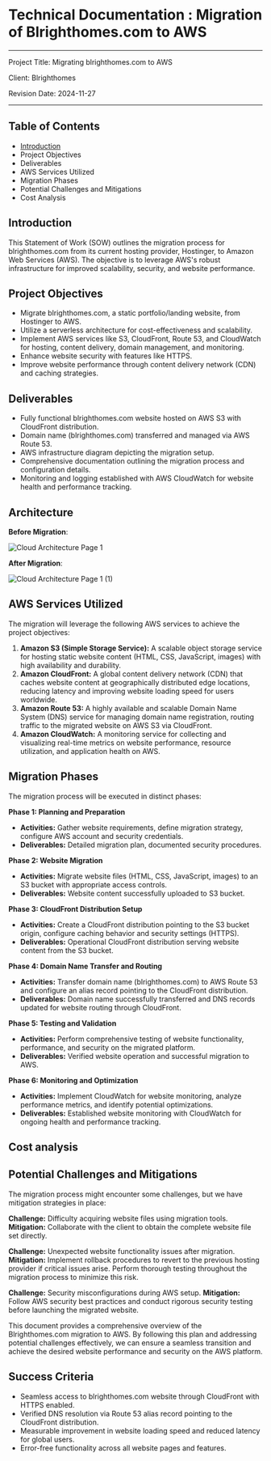 # Technical Documentation : Migration of Blrighthomes.com to AWS
<hr />

Project Title: Migrating blrighthomes.com to AWS

Client: Blrighthomes

Revision Date: 2024-11-27

<hr />


## Table of Contents

* [Introduction](##Architecture)
* Project Objectives
* Deliverables
* AWS Services Utilized
* Migration Phases
* Potential Challenges and Mitigations
* Cost Analysis

## Introduction

This Statement of Work (SOW) outlines the migration process for blrighthomes.com from its current hosting provider, Hostinger, to Amazon Web Services (AWS). The objective is to leverage AWS's robust infrastructure for improved scalability, security, and website performance.

## Project Objectives

- Migrate blrighthomes.com, a static portfolio/landing website, from Hostinger to AWS.
- Utilize a serverless architecture for cost-effectiveness and scalability.
- Implement AWS services like S3, CloudFront, Route 53, and CloudWatch for hosting, content delivery, domain management, and monitoring.
- Enhance website security with features like HTTPS.
- Improve website performance through content delivery network (CDN) and caching strategies.

## Deliverables

- Fully functional blrighthomes.com website hosted on AWS S3 with CloudFront distribution.
- Domain name (blrighthomes.com) transferred and managed via AWS Route 53.
- AWS infrastructure diagram depicting the migration setup.
- Comprehensive documentation outlining the migration process and configuration details.
- Monitoring and logging established with AWS CloudWatch for website health and performance tracking.


## Architecture

**Before Migration**: 

![Cloud Architecture Page 1](https://github.com/user-attachments/assets/9ecf4d9c-9568-4cca-8ddd-57b3405669d3)



**After Migration**:

![Cloud Architecture Page 1 (1)](https://github.com/user-attachments/assets/4b2b2592-e6db-4a68-adb4-85d587103d1f)


## AWS Services Utilized

The migration will leverage the following AWS services to achieve the project objectives:

1. **Amazon S3 (Simple Storage Service):** A scalable object storage service for hosting static website content (HTML, CSS, JavaScript, images) with high availability and durability.
2. **Amazon CloudFront:** A global content delivery network (CDN) that caches website content at geographically distributed edge locations, reducing latency and improving website loading speed for users worldwide.
3. **Amazon Route 53:** A highly available and scalable Domain Name System (DNS) service for managing domain name registration, routing traffic to the migrated website on AWS S3 via CloudFront.
4. **Amazon CloudWatch:** A monitoring service for collecting and visualizing real-time metrics on website performance, resource utilization, and application health on AWS.

## Migration Phases

The migration process will be executed in distinct phases:

**Phase 1: Planning and Preparation**

* **Activities:** Gather website requirements, define migration strategy, configure AWS account and security credentials.
* **Deliverables:** Detailed migration plan, documented security procedures.

**Phase 2: Website Migration**

* **Activities:** Migrate website files (HTML, CSS, JavaScript, images) to an S3 bucket with appropriate access controls.
* **Deliverables:** Website content successfully uploaded to S3 bucket.

**Phase 3: CloudFront Distribution Setup**

* **Activities:** Create a CloudFront distribution pointing to the S3 bucket origin, configure caching behavior and security settings (HTTPS).
* **Deliverables:** Operational CloudFront distribution serving website content from the S3 bucket.

**Phase 4: Domain Name Transfer and Routing**

* **Activities:** Transfer domain name (blrighthomes.com) to AWS Route 53 and configure an alias record pointing to the CloudFront distribution.
* **Deliverables:** Domain name successfully transferred and DNS records updated for website routing through CloudFront.

**Phase 5: Testing and Validation**

* **Activities:** Perform comprehensive testing of website functionality, performance, and security on the migrated platform.
* **Deliverables:** Verified website operation and successful migration to AWS.

**Phase 6: Monitoring and Optimization**

* **Activities:** Implement CloudWatch for website monitoring, analyze performance metrics, and identify potential optimizations.
* **Deliverables:** Established website monitoring with CloudWatch for ongoing health and performance tracking.


## Cost analysis



## Potential Challenges and Mitigations

The migration process might encounter some challenges, but we have mitigation strategies in place:

**Challenge:** Difficulty acquiring website files using migration tools.
**Mitigation:** Collaborate with the client to obtain the complete website file set directly.

**Challenge:** Unexpected website functionality issues after migration.
**Mitigation:** Implement rollback procedures to revert to the previous hosting provider if critical issues arise. Perform thorough testing throughout the migration process to minimize this risk.

**Challenge:** Security misconfigurations during AWS setup.
**Mitigation:** Follow AWS security best practices and conduct rigorous security testing before launching the migrated website.

This document provides a comprehensive overview of the Blrighthomes.com migration to AWS. By following this plan and addressing potential challenges effectively, we can ensure a seamless transition and achieve the desired website performance and security on the AWS platform.


## Success Criteria

- Seamless access to blrighthomes.com website through CloudFront with HTTPS enabled.
- Verified DNS resolution via Route 53 alias record pointing to the CloudFront distribution.
- Measurable improvement in website loading speed and reduced latency for global users.
- Error-free functionality across all website pages and features.










